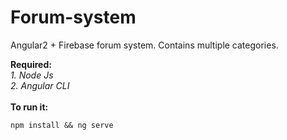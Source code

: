 # Forum-system
Angular2 + Firebase forum system. Contains multiple categories.


**Required:** <br>
*1. Node Js* <br>
*2. Angular CLI* <br> <br>
**To run it:**
```
npm install && ng serve
```

